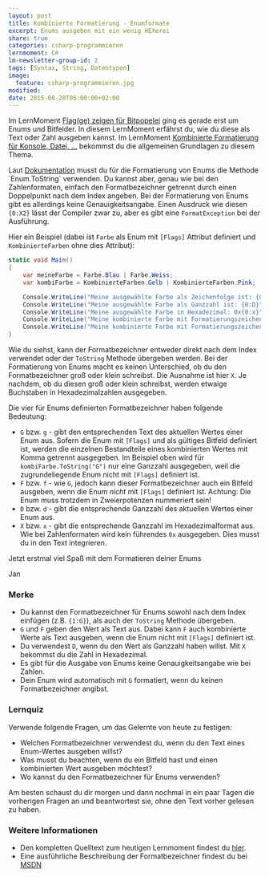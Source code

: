 ```yaml
---
layout: post
title: Kombinierte Formatierung - Enumformate
excerpt: Enums ausgeben mit ein wenig HEXerei
share: true
categories: csharp-programmieren
lernmoment: C#
lm-newsletter-group-id: 2
tags: [Syntax, String, Datentypen]
image:
  feature: csharp-programmieren.jpg
modified:
date: 2015-08-28T06:00:00+02:00
---
```


Im LernMoment [Flag(ge) zeigen für Bitpopelei](/csharp-programmieren/flagge-zeigen-fuer-bitpopelei/) ging es gerade erst um Enums und Bitfelder. In diesem LernMoment erfährst du, wie du diese als Text oder Zahl ausgeben kannst. Im LernMoment [Kombinierte Formatierung für Konsole, Datei, ...](/csharp-programmieren/kombinierte-formatierung-fuer-konsole-datei/) bekommst du die allgemeinen Grundlagen zu diesem Thema.

Laut [Dokumentation](https://msdn.microsoft.com/de-de/library/c3s1ez6e(v=vs.110).aspx) musst du für die Formatierung von Enums die Methode `Enum.ToString` verwenden. Du kannst aber, genau wie bei den Zahlenformaten, einfach den Formatbezeichner getrennt durch einen Doppelpunkt nach dem Index angeben. Bei der Formatierung von Enums gibt es allerdings keine Genauigkeitsangabe. Einen Ausdruck wie diesen `{0:X2}` lässt der Compiler zwar zu, aber es gibt eine `FormatException` bei der Ausführung.

Hier ein Beispiel (dabei ist `Farbe` als Enum mit `[Flags]` Attribut definiert und `KombinierteFarben` ohne dies Attribut):

```cs
static void Main()
{
	var meineFarbe = Farbe.Blau | Farbe.Weiss;
	var kombiFarbe = KombinierteFarben.Gelb | KombinierteFarben.Pink;

	Console.WriteLine("Meine ausgewählte Farbe als Zeichenfolge ist: {0:G}", meineFarbe);
	Console.WriteLine("Meine ausgewählte Farbe als Ganzzahl ist: {0:D}", meineFarbe);
	Console.WriteLine("Meine ausgewählte Farbe in Hexadezimal: 0x{0:x}", meineFarbe);
	Console.WriteLine("Meine kombinierte Farbe mit Formatierungszeichen 'G' ist: {0}", kombiFarbe.ToString("G"));
	Console.WriteLine("Meine kombinierte Farbe mit Formatierungszeichen 'F' ist: {0}", kombiFarbe.ToString("F"));
}
```

Wie du siehst, kann der Formatbezeichner entweder direkt nach dem Index verwendet oder der `ToString` Methode übergeben werden. Bei der Formatierung von Enums macht es keinen Unterschied, ob du den Formatbezeichner groß oder klein schreibst. Die Ausnahme ist hier `X`. Je nachdem, ob du diesen groß oder klein schreibst, werden etwaige Buchstaben in Hexadezimalzahlen ausgegeben.

Die vier für Enums definierten Formatbezeichner haben folgende Bedeutung:

-	`G` bzw. `g` - gibt den entsprechenden Text des aktuellen Wertes einer Enum aus. Sofern die Enum mit `[Flags]` und als gültiges Bitfeld definiert ist, werden die einzelnen Bestandteile eines kombinierten Wertes mit Komma getrennt ausgegeben. Im Beispiel oben wird für `kombiFarbe.ToString("G")` nur eine Ganzzahl ausgegeben, weil die zugrundeliegende Enum nicht mit `[Flags]` definiert ist.
-	`F` bzw. `f` - wie `G`, jedoch kann dieser Formatbezeichner auch ein Bitfeld ausgeben, wenn die Enum *nicht* mit `[Flags]` definiert ist. Achtung: Die Enum muss trotzdem in Zweierpotenzen nummeriert sein!
-	`D` bzw. `d` - gibt die entsprechende Ganzzahl des aktuellen Wertes einer Enum aus.
-	`X` bzw. `x` - gibt die entsprechende Ganzzahl im Hexadezimalformat aus. Wie bei Zahlenformaten wird kein führendes `0x` ausgegeben. Dies musst du in den Text integrieren.

Jetzt erstmal viel Spaß mit dem Formatieren deiner Enums

Jan


### Merke

-	Du kannst den Formatbezeichner für Enums sowohl nach dem Index einfügen (z.B. `{1:G}`), als auch der `ToString` Methode übergeben.
-	`G` und `F` geben den Wert als Text aus. Dabei kann `F` auch kombinierte Werte als Text ausgeben, wenn die Enum nicht mit `[Flags]` definiert ist.
-	Du verwendest `D`, wenn du den Wert als Ganzzahl haben willst. Mit `X` bekommst du die Zahl in Hexadezimal.
-	Es gibt für die Ausgabe von Enums keine Genauigkeitsangabe wie bei Zahlen.
-	Dein Enum wird automatisch mit `G` formatiert, wenn du keinen Formatbezeichner angibst.

### Lernquiz 

Verwende folgende Fragen, um das Gelernte von heute zu festigen:

-	Welchen Formatbezeichner verwendest du, wenn du den Text eines Enum-Wertes ausgeben willst?
-	Was musst du beachten, wenn du ein Bitfeld hast und einen kombinierten Wert ausgeben möchtest?
-	Wo kannst du den Formatbezeichner für Enums verwenden?

Am besten schaust du dir morgen und dann nochmal in ein paar Tagen die vorherigen Fragen an und beantwortest sie, ohne den Text vorher gelesen zu haben.

### Weitere Informationen

-	Den kompletten Quelltext zum heutigen Lernmoment findest du [hier](https://github.com/LernMoment/csharp/tree/master/KombinierteFormatierung).
-	Eine ausführliche Beschreibung der Formatbezeichner findest du bei [MSDN](https://msdn.microsoft.com/de-de/library/c3s1ez6e(v=vs.110).aspx)
